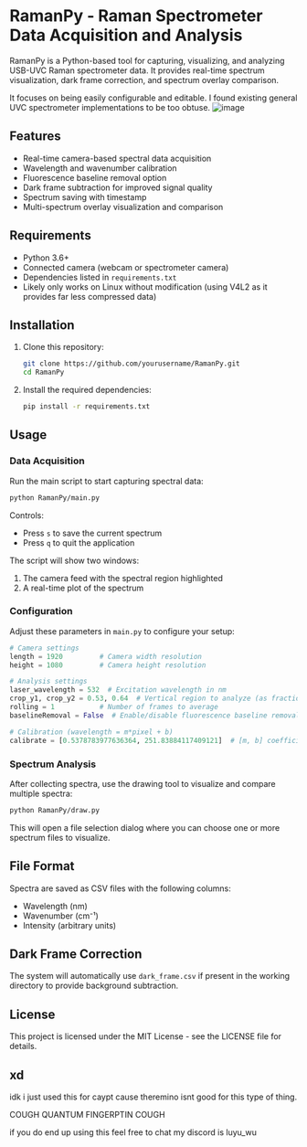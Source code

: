 # RamanPy - Raman Spectrometer Data Acquisition and Analysis

RamanPy is a Python-based tool for capturing, visualizing, and analyzing USB-UVC Raman spectrometer data. It provides real-time spectrum visualization, dark frame correction, and spectrum overlay comparison.

It focuses on being easily configurable and editable. I found existing general UVC spectrometer implementations to be too obtuse.
![image](https://github.com/user-attachments/assets/2b8e0e56-b748-4261-b1eb-1c03184358ee)

## Features

- Real-time camera-based spectral data acquisition
- Wavelength and wavenumber calibration
- Fluorescence baseline removal option
- Dark frame subtraction for improved signal quality
- Spectrum saving with timestamp
- Multi-spectrum overlay visualization and comparison

## Requirements

- Python 3.6+
- Connected camera (webcam or spectrometer camera)
- Dependencies listed in `requirements.txt`
- Likely only works on Linux without modification (using V4L2 as it provides far less compressed data)

## Installation

1. Clone this repository:
   ```bash
   git clone https://github.com/yourusername/RamanPy.git
   cd RamanPy
   ```

2. Install the required dependencies:
   ```bash
   pip install -r requirements.txt
   ```

## Usage

### Data Acquisition

Run the main script to start capturing spectral data:

```bash
python RamanPy/main.py
```

Controls:
- Press `s` to save the current spectrum
- Press `q` to quit the application

The script will show two windows:
1. The camera feed with the spectral region highlighted
2. A real-time plot of the spectrum

### Configuration

Adjust these parameters in `main.py` to configure your setup:

```python
# Camera settings
length = 1920         # Camera width resolution
height = 1080         # Camera height resolution

# Analysis settings
laser_wavelength = 532  # Excitation wavelength in nm
crop_y1, crop_y2 = 0.53, 0.64  # Vertical region to analyze (as fraction of height)
rolling = 1           # Number of frames to average
baselineRemoval = False  # Enable/disable fluorescence baseline removal

# Calibration (wavelength = m*pixel + b)
calibrate = [0.5378783977636364, 251.83884117409121]  # [m, b] coefficients
```

### Spectrum Analysis

After collecting spectra, use the drawing tool to visualize and compare multiple spectra:

```bash
python RamanPy/draw.py
```

This will open a file selection dialog where you can choose one or more spectrum files to visualize.

## File Format

Spectra are saved as CSV files with the following columns:
- Wavelength (nm)
- Wavenumber (cm⁻¹)
- Intensity (arbitrary units)

## Dark Frame Correction

The system will automatically use `dark_frame.csv` if present in the working directory to provide background subtraction.

## License

This project is licensed under the MIT License - see the LICENSE file for details.

## xd

idk i just used this for caypt cause theremino isnt good for this type of thing.

COUGH QUANTUM FINGERPTIN COUGH

if you do end up using this feel free to chat my discord is luyu_wu
